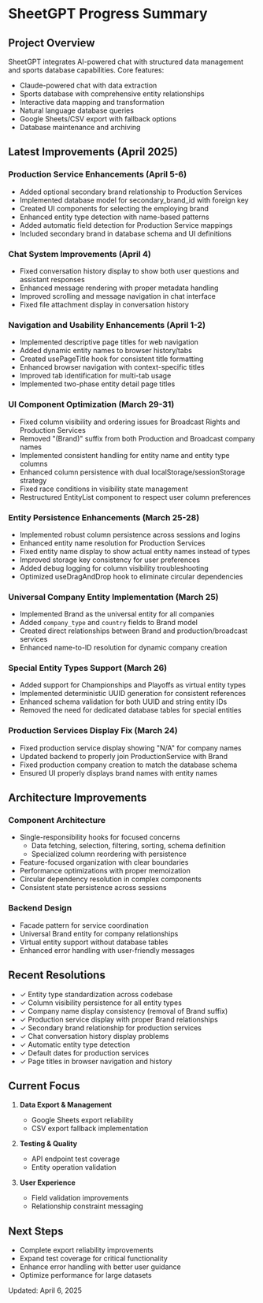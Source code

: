 # SheetGPT Progress Summary

## Project Overview

SheetGPT integrates AI-powered chat with structured data management and sports database capabilities. Core features:

- Claude-powered chat with data extraction
- Sports database with comprehensive entity relationships 
- Interactive data mapping and transformation
- Natural language database queries
- Google Sheets/CSV export with fallback options
- Database maintenance and archiving

## Latest Improvements (April 2025)

### Production Service Enhancements (April 5-6)

- Added optional secondary brand relationship to Production Services
- Implemented database model for secondary_brand_id with foreign key
- Created UI components for selecting the employing brand
- Enhanced entity type detection with name-based patterns
- Added automatic field detection for Production Service mappings
- Included secondary brand in database schema and UI definitions

### Chat System Improvements (April 4)

- Fixed conversation history display to show both user questions and assistant responses
- Enhanced message rendering with proper metadata handling
- Improved scrolling and message navigation in chat interface
- Fixed file attachment display in conversation history

### Navigation and Usability Enhancements (April 1-2)

- Implemented descriptive page titles for web navigation
- Added dynamic entity names to browser history/tabs
- Created usePageTitle hook for consistent title formatting
- Enhanced browser navigation with context-specific titles
- Improved tab identification for multi-tab usage
- Implemented two-phase entity detail page titles

### UI Component Optimization (March 29-31)

- Fixed column visibility and ordering issues for Broadcast Rights and Production Services
- Removed "(Brand)" suffix from both Production and Broadcast company names
- Implemented consistent handling for entity name and entity type columns
- Enhanced column persistence with dual localStorage/sessionStorage strategy
- Fixed race conditions in visibility state management
- Restructured EntityList component to respect user column preferences

### Entity Persistence Enhancements (March 25-28)

- Implemented robust column persistence across sessions and logins
- Enhanced entity name resolution for Production Services
- Fixed entity name display to show actual entity names instead of types
- Improved storage key consistency for user preferences
- Added debug logging for column visibility troubleshooting
- Optimized useDragAndDrop hook to eliminate circular dependencies

### Universal Company Entity Implementation (March 25)

- Implemented Brand as the universal entity for all companies
- Added `company_type` and `country` fields to Brand model
- Created direct relationships between Brand and production/broadcast services
- Enhanced name-to-ID resolution for dynamic company creation

### Special Entity Types Support (March 26)

- Added support for Championships and Playoffs as virtual entity types
- Implemented deterministic UUID generation for consistent references
- Enhanced schema validation for both UUID and string entity IDs
- Removed the need for dedicated database tables for special entities

### Production Services Display Fix (March 24)

- Fixed production service display showing "N/A" for company names
- Updated backend to properly join ProductionService with Brand
- Fixed production company creation to match the database schema
- Ensured UI properly displays brand names with entity names

## Architecture Improvements

### Component Architecture

- Single-responsibility hooks for focused concerns
  - Data fetching, selection, filtering, sorting, schema definition
  - Specialized column reordering with persistence
- Feature-focused organization with clear boundaries
- Performance optimizations with proper memoization
- Circular dependency resolution in complex components
- Consistent state persistence across sessions

### Backend Design

- Facade pattern for service coordination
- Universal Brand entity for company relationships
- Virtual entity support without database tables
- Enhanced error handling with user-friendly messages

## Recent Resolutions

- ✓ Entity type standardization across codebase
- ✓ Column visibility persistence for all entity types
- ✓ Company name display consistency (removal of Brand suffix)
- ✓ Production service display with proper Brand relationships
- ✓ Secondary brand relationship for production services
- ✓ Chat conversation history display problems
- ✓ Automatic entity type detection
- ✓ Default dates for production services
- ✓ Page titles in browser navigation and history

## Current Focus

1. **Data Export & Management**
   - Google Sheets export reliability
   - CSV export fallback implementation

2. **Testing & Quality**
   - API endpoint test coverage
   - Entity operation validation

3. **User Experience**
   - Field validation improvements
   - Relationship constraint messaging

## Next Steps

- Complete export reliability improvements
- Expand test coverage for critical functionality
- Enhance error handling with better user guidance
- Optimize performance for large datasets

Updated: April 6, 2025